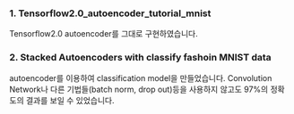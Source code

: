 

### 1. Tensorflow2.0_autoencoder_tutorial_mnist
Tensorflow2.0 autoencoder를 그대로 구현하였습니다.

### 2. Stacked Autoencoders with classify fashoin MNIST data
autoencoder를 이용하여 classification model을 만들었습니다. Convolution Network나 다른 기법들(batch norm, drop out)등을 사용하지 않고도 97%의 정확도의 결과를 보일 수 있었습니다.
